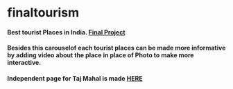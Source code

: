 # finaltourism
 #### Best tourist Places in India. [Final Project](htttps://rajfinaltourism.ccbp.tech/)
 #### Besides this carouselof each tourist places can be made more informative by adding video about the place in place of Photo to make more interactive.
 #### Independent page for Taj Mahal is made [HERE](https://nagarajuyu.ccbp.tech/)
